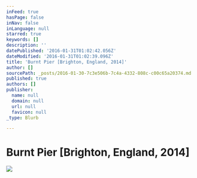 ```yaml
---
inFeed: true
hasPage: false
inNav: false
inLanguage: null
starred: true
keywords: []
description: ''
datePublished: '2016-01-31T01:02:42.056Z'
dateModified: '2016-01-31T01:02:39.096Z'
title: 'Burnt Pier [Brighton, England, 2014]'
author: []
sourcePath: _posts/2016-01-30-7c3e506b-7c4a-4332-808c-c00c65a20374.md
published: true
authors: []
publisher:
  name: null
  domain: null
  url: null
  favicon: null
_type: Blurb

---
```

# Burnt Pier \[Brighton, England, 2014\]
![](https://the-grid-user-content.s3-us-west-2.amazonaws.com/370b63f5-cc47-4176-baef-c4e7e695f731.jpg)